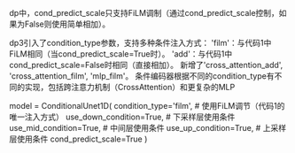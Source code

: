 dp中，cond_predict_scale只支持FiLM调制（通过cond_predict_scale控制，如果为False则使用简单相加）。

dp3引入了condition_type参数，支持多种条件注入方式：
'film'：与代码1中FiLM相同（当cond_predict_scale=True时）。
'add'：与代码1中cond_predict_scale=False时相同（直接相加）。
新增了'cross_attention_add', 'cross_attention_film', 'mlp_film'。
条件编码器根据不同的condition_type有不同的实现，包括跨注意力机制（CrossAttention）和更复杂的MLP

model = ConditionalUnet1D(
    condition_type='film',  # 使用FiLM调节（代码1的唯一注入方式）
    use_down_condition=True,  # 下采样层使用条件
    use_mid_condition=True,   # 中间层使用条件
    use_up_condition=True,    # 上采样层使用条件
    cond_predict_scale=True
)